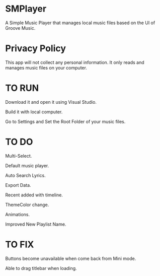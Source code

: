 # SMPlayer
A Simple Music Player that manages local music files based on the UI of Groove Music.

# Privacy Policy
This app will not collect any personal information. It only reads and manages music files on your computer.

# TO RUN
Download it and open it using Visual Studio.

Build it with local computer.

Go to Settings and Set the Root Folder of your music files.

# TO DO
Multi-Select.

Default music player.

Auto Search Lyrics.

Export Data.

Recent added with timeline.

ThemeColor change.

Animations.

Improved New Playlist Name.

# TO FIX
Buttons become unavailable when come back from Mini mode.

Able to drag titlebar when loading.